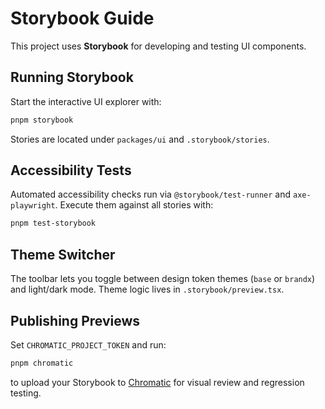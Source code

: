 # Storybook Guide

This project uses **Storybook** for developing and testing UI components.

## Running Storybook

Start the interactive UI explorer with:

```bash
pnpm storybook
```

Stories are located under `packages/ui` and `.storybook/stories`.

## Accessibility Tests

Automated accessibility checks run via `@storybook/test-runner` and `axe-playwright`.
Execute them against all stories with:

```bash
pnpm test-storybook
```

## Theme Switcher

The toolbar lets you toggle between design token themes (`base` or `brandx`) and
light/dark mode. Theme logic lives in `.storybook/preview.tsx`.

## Publishing Previews

Set `CHROMATIC_PROJECT_TOKEN` and run:

```bash
pnpm chromatic
```

to upload your Storybook to [Chromatic](https://www.chromatic.com/) for visual
review and regression testing.

